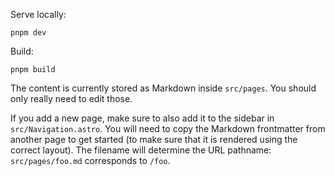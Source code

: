 Serve locally:

```
pnpm dev
```

Build:

```
pnpm build
```

The content is currently stored as Markdown inside `src/pages`. You should only really need to edit those.

If you add a new page, make sure to also add it to the sidebar in `src/Navigation.astro`.
You will need to copy the Markdown frontmatter from another page to get started (to make sure that it is rendered using the correct layout).
The filename will determine the URL pathname: `src/pages/foo.md` corresponds to `/foo`.
